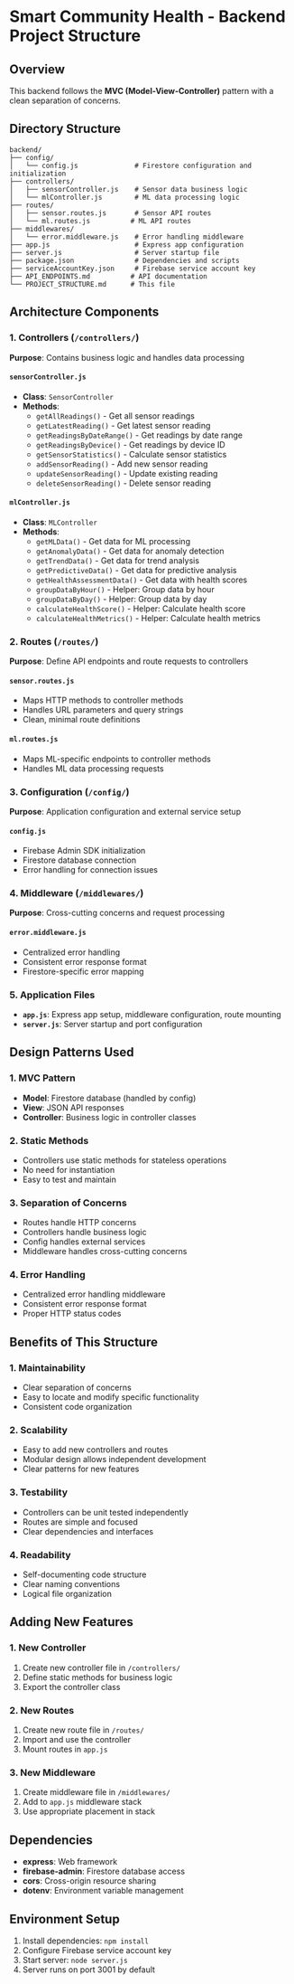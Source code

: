 # Smart Community Health - Backend Project Structure

## Overview
This backend follows the **MVC (Model-View-Controller)** pattern with a clean separation of concerns.

## Directory Structure
```
backend/
├── config/
│   └── config.js              # Firestore configuration and initialization
├── controllers/
│   ├── sensorController.js    # Sensor data business logic
│   └── mlController.js        # ML data processing logic
├── routes/
│   ├── sensor.routes.js       # Sensor API routes
│   └── ml.routes.js          # ML API routes
├── middlewares/
│   └── error.middleware.js    # Error handling middleware
├── app.js                     # Express app configuration
├── server.js                  # Server startup file
├── package.json               # Dependencies and scripts
├── serviceAccountKey.json     # Firebase service account key
├── API_ENDPOINTS.md          # API documentation
└── PROJECT_STRUCTURE.md      # This file
```

## Architecture Components

### 1. Controllers (`/controllers/`)
**Purpose**: Contains business logic and handles data processing

#### `sensorController.js`
- **Class**: `SensorController`
- **Methods**:
  - `getAllReadings()` - Get all sensor readings
  - `getLatestReading()` - Get latest sensor reading
  - `getReadingsByDateRange()` - Get readings by date range
  - `getReadingsByDevice()` - Get readings by device ID
  - `getSensorStatistics()` - Calculate sensor statistics
  - `addSensorReading()` - Add new sensor reading
  - `updateSensorReading()` - Update existing reading
  - `deleteSensorReading()` - Delete sensor reading

#### `mlController.js`
- **Class**: `MLController`
- **Methods**:
  - `getMLData()` - Get data for ML processing
  - `getAnomalyData()` - Get data for anomaly detection
  - `getTrendData()` - Get data for trend analysis
  - `getPredictiveData()` - Get data for predictive analysis
  - `getHealthAssessmentData()` - Get data with health scores
  - `groupDataByHour()` - Helper: Group data by hour
  - `groupDataByDay()` - Helper: Group data by day
  - `calculateHealthScore()` - Helper: Calculate health score
  - `calculateHealthMetrics()` - Helper: Calculate health metrics

### 2. Routes (`/routes/`)
**Purpose**: Define API endpoints and route requests to controllers

#### `sensor.routes.js`
- Maps HTTP methods to controller methods
- Handles URL parameters and query strings
- Clean, minimal route definitions

#### `ml.routes.js`
- Maps ML-specific endpoints to controller methods
- Handles ML data processing requests

### 3. Configuration (`/config/`)
**Purpose**: Application configuration and external service setup

#### `config.js`
- Firebase Admin SDK initialization
- Firestore database connection
- Error handling for connection issues

### 4. Middleware (`/middlewares/`)
**Purpose**: Cross-cutting concerns and request processing

#### `error.middleware.js`
- Centralized error handling
- Consistent error response format
- Firestore-specific error mapping

### 5. Application Files
- **`app.js`**: Express app setup, middleware configuration, route mounting
- **`server.js`**: Server startup and port configuration

## Design Patterns Used

### 1. MVC Pattern
- **Model**: Firestore database (handled by config)
- **View**: JSON API responses
- **Controller**: Business logic in controller classes

### 2. Static Methods
- Controllers use static methods for stateless operations
- No need for instantiation
- Easy to test and maintain

### 3. Separation of Concerns
- Routes handle HTTP concerns
- Controllers handle business logic
- Config handles external services
- Middleware handles cross-cutting concerns

### 4. Error Handling
- Centralized error handling middleware
- Consistent error response format
- Proper HTTP status codes

## Benefits of This Structure

### 1. **Maintainability**
- Clear separation of concerns
- Easy to locate and modify specific functionality
- Consistent code organization

### 2. **Scalability**
- Easy to add new controllers and routes
- Modular design allows independent development
- Clear patterns for new features

### 3. **Testability**
- Controllers can be unit tested independently
- Routes are simple and focused
- Clear dependencies and interfaces

### 4. **Readability**
- Self-documenting code structure
- Clear naming conventions
- Logical file organization

## Adding New Features

### 1. New Controller
1. Create new controller file in `/controllers/`
2. Define static methods for business logic
3. Export the controller class

### 2. New Routes
1. Create new route file in `/routes/`
2. Import and use the controller
3. Mount routes in `app.js`

### 3. New Middleware
1. Create middleware file in `/middlewares/`
2. Add to `app.js` middleware stack
3. Use appropriate placement in stack

## Dependencies
- **express**: Web framework
- **firebase-admin**: Firestore database access
- **cors**: Cross-origin resource sharing
- **dotenv**: Environment variable management

## Environment Setup
1. Install dependencies: `npm install`
2. Configure Firebase service account key
3. Start server: `node server.js`
4. Server runs on port 3001 by default
